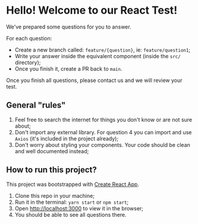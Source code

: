 # Hello! Welcome to our React Test!

We've prepared some questions for you to answer.

For each question:
* Create a new branch called: `feature/{question}`, ie: `feature/question1`;
* Write your answer inside the equivalent component (inside the `src/` directory);
* Once you finish it, create a PR back to `main`.

Once you finish all questions, please contact us and we will review your test.

## General "rules"

1. Feel free to search the internet for things you don't know or are not sure about;
2. Don't import any external library. For question 4 you can import and use `Axios` (it's included in the project already);
3. Don't worry about styling your components. Your code should be clean and well documented instead;

## How to run this project?

This project was bootstrapped with [Create React App](https://github.com/facebook/create-react-app).

1. Clone this repo in your machine;
2. Run it in the terminal: `yarn start` or `npm start`;
3. Open [http://localhost:3000](http://localhost:3000) to view it in the browser;
4. You should be able to see all questions there.
